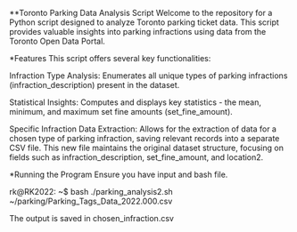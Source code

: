 **Toronto Parking Data Analysis Script
Welcome to the repository for a Python script designed to analyze Toronto parking ticket data. This script provides valuable insights into parking infractions using data from the Toronto Open Data Portal.

*Features
This script offers several key functionalities:

Infraction Type Analysis: Enumerates all unique types of parking infractions (infraction_description) present in the dataset.

Statistical Insights: Computes and displays key statistics - the mean, minimum, and maximum set fine amounts (set_fine_amount).

Specific Infraction Data Extraction: Allows for the extraction of data for a chosen type of parking infraction, saving relevant records into a separate CSV file. This new file maintains the original dataset structure, focusing on fields such as infraction_description, set_fine_amount, and location2.

*Running the Program
Ensure you have input and bash file.  

rk@RK2022: ~$ bash ./parking_analysis2.sh ~/parking/Parking_Tags_Data_2022.000.csv

The output is saved in chosen_infraction.csv




